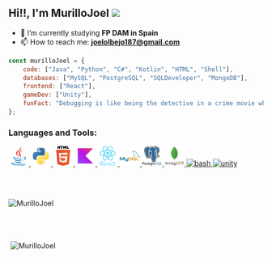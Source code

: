 <h2>Hi!!, I'm MurilloJoel <img src="https://media.giphy.com/media/hvRJCLFzcasrR4ia7z/giphy.gif" width="50"></h2>

- 🌱 I’m currently studying **FP DAM in Spain**  
- 📫 How to reach me: **joelolbejo187@gmail.com**  

```javascript
const murilloJoel = {
    code: ["Java", "Python", "C#", "Kotlin", "HTML", "Shell"],
    databases: ["MySQL", "PostgreSQL", "SQLDeveloper", "MongoDB"],
    frontend: ["React"],
    gameDev: ["Unity"],
    funFact: "Debugging is like being the detective in a crime movie where you are also the murderer."
};
```
<h3 align="left">Languages and Tools:</h3> <p align="left"> <a href="https://www.java.com" target="_blank" rel="noreferrer"> <img src="https://raw.githubusercontent.com/devicons/devicon/master/icons/java/java-original.svg" alt="java" width="40" height="40"/> </a> <a href="https://www.python.org" target="_blank" rel="noreferrer"> <img src="https://raw.githubusercontent.com/devicons/devicon/master/icons/python/python-original.svg" alt="python" width="40" height="40"/> </a> <a href="https://www.w3.org/html/" target="_blank" rel="noreferrer"> <img src="https://raw.githubusercontent.com/devicons/devicon/master/icons/html5/html5-original-wordmark.svg" alt="html5" width="40" height="40"/> </a> <a href="https://kotlinlang.org/" target="_blank" rel="noreferrer"> <img src="https://raw.githubusercontent.com/devicons/devicon/master/icons/kotlin/kotlin-original.svg" alt="kotlin" width="40" height="40"/> </a> <a href="https://react.dev/" target="_blank" rel="noreferrer"> <img src="https://raw.githubusercontent.com/devicons/devicon/master/icons/react/react-original-wordmark.svg" alt="react" width="40" height="40"/> </a> <a href="https://www.mysql.com/" target="_blank" rel="noreferrer"> <img src="https://raw.githubusercontent.com/devicons/devicon/master/icons/mysql/mysql-original-wordmark.svg" alt="mysql" width="40" height="40"/> </a> <a href="https://www.postgresql.org" target="_blank" rel="noreferrer"> <img src="https://raw.githubusercontent.com/devicons/devicon/master/icons/postgresql/postgresql-original-wordmark.svg" alt="postgresql" width="40" height="40"/> </a> <a href="https://www.mongodb.com/" target="_blank" rel="noreferrer"> <img src="https://raw.githubusercontent.com/devicons/devicon/master/icons/mongodb/mongodb-original-wordmark.svg" alt="mongodb" width="40" height="40"/> </a> <a href="https://www.gnu.org/software/bash/" target="_blank" rel="noreferrer"> <img src="https://www.vectorlogo.zone/logos/gnu_bash/gnu_bash-icon.svg" alt="bash" width="40" height="40"/> </a> <a href="https://unity.com/" target="_blank" rel="noreferrer"> <img src="https://www.vectorlogo.zone/logos/unity3d/unity3d-icon.svg" alt="unity" width="40" height="40"/> </a> </p> 

<br/> 

<br> 
<p><img align="left" src="https://github-readme-stats.vercel.app/api/top-langs?username=MurilloJoel&show_icons=true&locale=en&layout=compact" alt="MurilloJoel" />
</p> 
</br>
<br></br> 
<br> 
<p>&nbsp;<img align="center" src="https://github-readme-stats.vercel.app/api?username=MurilloJoel&show_icons=true&locale=en" alt="MurilloJoel" />
</p> 
</br> 
